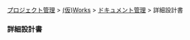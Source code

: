 [プロジェクト管理](../../../index.html) > [(仮)Works](../../index.html) > [ドキュメント管理](../index.html) > 詳細設計書

### 詳細設計書
